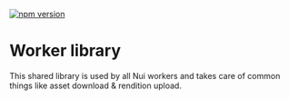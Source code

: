 <!--- when a new release happens, the VERSION and URL in the badge have to be manually updated because it's a private registry --->
[![npm version](https://img.shields.io/badge/%40adobe--internal--nui%2Flibrary-0.0.6-blue.svg)](https://artifactory.corp.adobe.com/artifactory/npm-nui-release/@adobe-internal-nui/library/-/@adobe-internal-nui/library-0.0.6.tgz)

# Worker library

This shared library is used by all Nui workers and takes care of common things like asset download & rendition upload.

